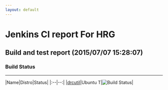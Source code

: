 ```yaml
---
layout: default
---
```

# Jenkins CI report For HRG
## Build and test report (2015/07/07 15:28:07)
### Build Status
___
  
|Name|Distro|Status|
|:--|--:|
|[drcutil](http://jenkinshrg.github.io/drcutil)|Ubuntu T|![Build Status](http://jenkinshrg.github.io/drcutil/badge.svg)|
